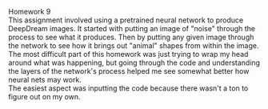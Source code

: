 Homework 9   
This assignment involved using a pretrained neural network to produce DeepDream images. It started with putting an image of "noise" through the process to see what it produces. Then by putting any given image through the network to see how it brings out "animal" shapes from within the image.  
The most difficult part of this homework was just trying to wrap my head around what was happening, but going through the code and understanding the layers of the network's process helped me see somewhat better how neural nets may work.  
The easiest aspect was inputting the code because there wasn't a ton to figure out on my own.  
